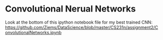 # Convolutional Nerual Networks
Look at the bottom of this ipython notebook file for my best trained CNN:
https://github.com/Ziems/DataScience/blob/master/CS231n/assignment2/ConvolutionalNetworks.ipynb
